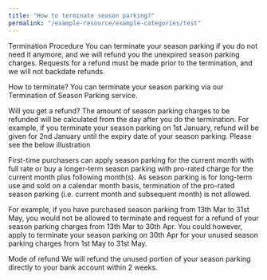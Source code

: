 ```yaml
---
title: "How to terminate season parking?"
permalink: "/example-resource/example-categories/test"
---
```

Termination Procedure
You can terminate your season parking if you do not need it anymore, and we will refund you the unexpired season parking charges. Requests for a refund must be made prior to the termination, and we will not backdate refunds. 

How to terminate?
You can terminate your season parking via our Termination of Season Parking service.

Will you get a refund?
The amount of season parking charges to be refunded will be calculated from the day after you do the termination. For example, if you  terminate your season parking on 1st January, refund will be given for 2nd January until the expiry date of your season parking. Please see the below illustration

First-time purchasers can apply season parking for the current month with full rate or buy a longer-term season parking with pro-rated charge for the current month plus following month(s). As season parking is for long-term use and sold on a calendar month basis, termination of the pro-rated season parking (i.e. current month and subsequent month) is not allowed.

For example, if you have purchased season parking from 13th Mar to 31st May, you would not be allowed to terminate and request for a refund of your season parking charges from 13th Mar to 30th Apr. You could however, apply to terminate your season parking on 30th Apr for your unused season parking charges from 1st May to 31st May.

Mode of refund
We will refund the unused portion of your season parking directly to your bank account within 2 weeks.
